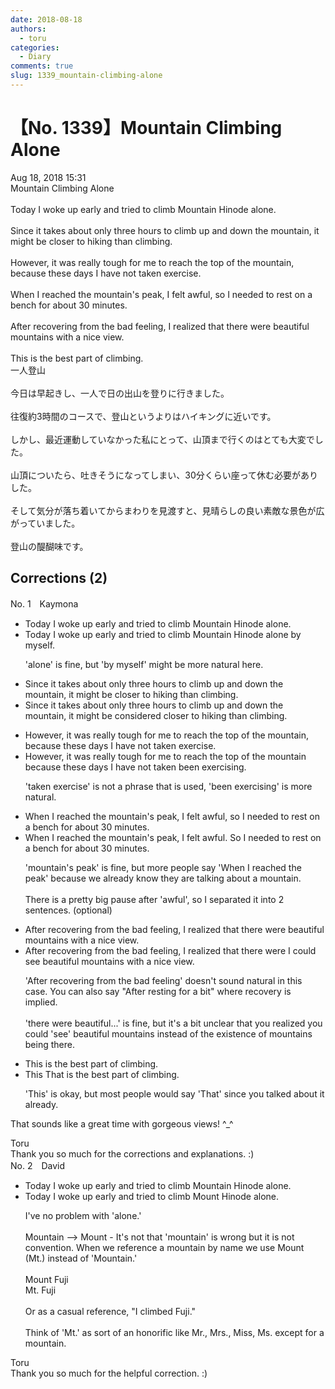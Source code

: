 ```yaml
---
date: 2018-08-18
authors:
  - toru
categories:
  - Diary
comments: true
slug: 1339_mountain-climbing-alone
---
```


# 【No. 1339】Mountain Climbing Alone
<div class="date">Aug 18, 2018 15:31</div>
<div id="post"><div id="body_show_ori">
Mountain Climbing Alone<br/><br/>Today I woke up early and tried to climb Mountain Hinode alone.<br/><br/>Since it takes about only three hours to climb up and down the mountain, it might be closer to hiking than climbing.<br/><br/>However, it was really tough for me to reach the top of the mountain, because these days I have not taken exercise.<br/><br/>When I reached the mountain's peak, I felt awful, so I needed to rest on a bench for about 30 minutes.<br/><br/>After recovering from the bad feeling, I realized that there were beautiful mountains with a nice view.<br/><br/>This is the best part of climbing.
</div></div>

<!-- more -->

<div id="post_ja"><div id="body_show_mo">
一人登山<br/><br/>今日は早起きし、一人で日の出山を登りに行きました。<br/><br/>往復約3時間のコースで、登山というよりはハイキングに近いです。<br/><br/>しかし、最近運動していなかった私にとって、山頂まで行くのはとても大変でした。<br/><br/>山頂についたら、吐きそうになってしまい、30分くらい座って休む必要がありした。<br/><br/>そして気分が落ち着いてからまわりを見渡すと、見晴らしの良い素敵な景色が広がっていました。<br/><br/>登山の醍醐味です。
</div></div>

## Corrections (2)
<div id="block"><div class="first_name"> No. 1　<span class="just_name">Kaymona</span></div><div id="block2">
<ul class="correction_field">
<li class="incorrect">Today I woke up early and tried to climb Mountain Hinode alone.</li>
<li class="corrected correct">
Today I woke up early and tried to climb Mountain Hinode <span class="sline">alone</span> <span class="f_blue">by myself</span>.
<p class="correction_comment">'alone' is fine, but 'by myself' might be more natural here.</p>
</li>
</ul>
<ul class="correction_field">
<li class="incorrect">Since it takes about only three hours to climb up and down the mountain, it might be closer to hiking than climbing.</li>
<li class="corrected correct">
Since it takes about only three hours to climb up and down the mountain, it might be <span class="f_blue">considered </span>closer to hiking than climbing.
</li>
</ul>
<ul class="correction_field">
<li class="incorrect">However, it was really tough for me to reach the top of the mountain, because these days I have not taken exercise.</li>
<li class="corrected correct">
However, it was really tough for me to reach the top of the mountain because these days I have not <span class="sline">taken</span> <span class="f_red">been </span>exercis<span class="f_red">ing</span>.
<p class="correction_comment">'taken exercise' is not a phrase that is used, 'been exercising' is more natural.</p>
</li>
</ul>
<ul class="correction_field">
<li class="incorrect">When I reached the mountain's peak, I felt awful, so I needed to rest on a bench for about 30 minutes.</li>
<li class="corrected correct">
When I reached the <span class="sline"><span class="f_blue">mountain's</span></span> peak, I felt awful. <span class="f_blue">S</span>o I needed to rest on a bench for about 30 minutes.
<p class="correction_comment">'mountain's peak' is fine, but more people say 'When I reached the peak' because we already know they are talking about a mountain.<br/><br/>There is a pretty big pause after 'awful', so I separated it into 2 sentences. (optional)</p>
</li>
</ul>
<ul class="correction_field">
<li class="incorrect">After recovering from the bad feeling, I realized that there were beautiful mountains with a nice view.</li>
<li class="corrected correct">
After recovering <span class="sline"><span class="f_blue">from the bad feeling</span></span>, I realized that <span class="sline"><span class="f_blue">there were</span></span> <span class="f_blue">I could see </span>beautiful mountains with a nice view.
<p class="correction_comment">'After recovering from the bad feeling' doesn't sound natural in this case.  You can also say "After resting for a bit" where recovery is implied.<br/><br/>'there were beautiful...' is fine, but it's a bit unclear that you realized you could 'see' beautiful mountains instead of the existence of mountains being there.</p>
</li>
</ul>
<ul class="correction_field">
<li class="incorrect">This is the best part of climbing.</li>
<li class="corrected correct">
<span class="sline">This</span> <span class="f_blue">That </span>is the best part of climbing.
<p class="correction_comment">'This' is okay, but most people would say 'That' since you talked about it already.</p>
</li>
</ul>
<p class="comment_small">
 That sounds like a great time with gorgeous views!  ^_^
</p>

</div><div class="name"><span class="just_name">Toru</span><br>
Thank you so much for the corrections and explanations. :)
</div>
</div>
<div id="block"><div class="first_name"> No. 2　<span class="just_name">David</span></div><div id="block2">
<ul class="correction_field">
<li class="incorrect">Today I woke up early and tried to climb Mountain Hinode alone.</li>
<li class="corrected correct">
Today I woke up early and tried to climb Mount Hinode alone.
<p class="correction_comment">I've no problem with 'alone.'<br/><br/>Mountain --&gt; Mount - It's not that 'mountain' is wrong but it is not convention. When we reference a mountain by name we use Mount (Mt.) instead of 'Mountain.' <br/><br/>Mount Fuji<br/>Mt. Fuji<br/><br/>Or as a casual reference, "I climbed Fuji."<br/><br/>Think of 'Mt.' as sort of an honorific like  Mr., Mrs., Miss, Ms. except for a mountain.</p>
</li>
</ul>
</div><div class="name"><span class="just_name">Toru</span><br>
Thank you so much for the helpful correction. :)
</div>
</div>
